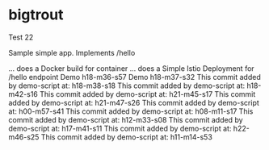 # bigtrout
Test 22

Sample simple app.
Implements /hello

... does a Docker build for container
... does a Simple Istio Deployment for /hello endpoint
Demo  h18-m36-s57
Demo  h18-m37-s32
This commit added by demo-script at:  h18-m38-s18
This commit added by demo-script at:  h18-m42-s16
This commit added by demo-script at:  h21-m45-s17
This commit added by demo-script at:  h21-m47-s26
This commit added by demo-script at:  h00-m57-s41
This commit added by demo-script at:  h08-m11-s17
This commit added by demo-script at:  h12-m33-s08
This commit added by demo-script at:  h17-m41-s11
This commit added by demo-script at:  h22-m46-s25
This commit added by demo-script at:  h11-m14-s53
